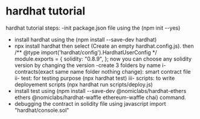 # hardhat tutorial
 hardhat tutorial
 steps:
 -init package.json file using the (npm init --yes)
 - install hardhat using the (npm install --save-dev hardhat)
 - npx install hardhat then select (Create an empty hardhat.config.js).
 then 
      /** @type import('hardhat/config').HardhatUserConfig */
      module.exports = {
      solidity: "0.8.9",
      };
    now you can choose any solidity version by changing the version 
-create 3 folders by name
i- contracts(exact same name folder nothing change): smart contract file
ii- test: for testing purpose  (npx hardhat test)
iii- scripts: to write deployement scripts  (npx hardhat run scripts/deploy.js)
 - install test using (npm install --save-dev @nomiclabs/hardhat-ethers ethers @nomiclabs/hardhat-waffle ethereum-waffle chai) command.
 - debugging the contract in solidity file using javascript 
  import "hardhat/console.sol"

